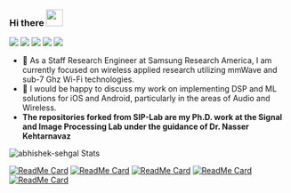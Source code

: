 ### Hi there <img src="https://raw.githubusercontent.com/MartinHeinz/MartinHeinz/master/wave.gif" width="30px">

<!--
**abhishek-sehgal/abhishek-sehgal** is a ✨ _special_ ✨ repository because its `README.md` (this file) appears on your GitHub profile.

Here are some ideas to get you started:

- 🔭 I’m currently working on ...
- 🌱 I’m currently learning ...
- 👯 I’m looking to collaborate on ...
- 🤔 I’m looking for help with ...
- 💬 Ask me about ...
- 📫 How to reach me: ...
- 😄 Pronouns: ...
- ⚡ Fun fact: ...
-->

![](https://img.shields.io/badge/Code-Python-informational?style=flat&logo=Python&color=2bbc8a)
![](https://img.shields.io/badge/Tools-TensorFlow-informational?style=flat&logo=TensorFlow&color=2bbc8a)
![](https://img.shields.io/badge/Tools-PyTorch-informational?style=flat&logo=PyTorch&logoColor=red&color=2bbc8a)
![](https://img.shields.io/badge/Tools-Keras-informational?style=flat&logo=Keras&color=2bbc8a)
![](https://img.shields.io/badge/Tools-SKLearn-informational?style=flat&logo=SciKit-Learn&color=2bbc8a)



- 🔭 As a Staff Research Engineer at Samsung Research America, I am currently focused on wireless applied research utilizing mmWave and sub-7 Ghz Wi-Fi technologies.
- 💬 I would be happy to discuss my work on implementing DSP and ML solutions for iOS and Android, particularly in the areas of Audio and Wireless.
- **The repositories forked from SIP-Lab are my Ph.D. work at the Signal and Image Processing Lab under  the guidance of Dr. Nasser Kehtarnavaz**

![abhishek-sehgal Stats](https://github-readme-stats.vercel.app/api?username=abhishek-sehgal&show_icons=true&theme=gotham)

[![ReadMe Card](https://github-readme-stats.vercel.app/api/pin/?username=SIP-Lab&repo=CNN-VAD&show_icons=true&theme=gotham)](https://github.com/SIP-Lab/CNN-VAD)
[![ReadMe Card](https://github-readme-stats.vercel.app/api/pin/?username=SIP-Lab&repo=Deep-Learning-Mobile&show_icons=true&theme=gotham)](https://github.com/SIP-Lab/Deep-Learning-Mobile)
[![ReadMe Card](https://github-readme-stats.vercel.app/api/pin/?username=SIP-Lab&repo=Integrated-Hearing-Aid-App&show_icons=true&theme=gotham)](https://github.com/SIP-Lab/Integrated-Hearing-Aid-App)
[![ReadMe Card](https://github-readme-stats.vercel.app/api/pin/?username=SIP-Lab&repo=iOS-TwoExternalMics&show_icons=true&theme=gotham)](https://github.com/iOS-TwoExternalMics)
[![ReadMe Card](https://github-readme-stats.vercel.app/api/pin/?username=SIP-Lab&repo=Smartphone-Research-Platform&show_icons=true&theme=gotham)](https://github.com/Smartphone-Research-Platform)
